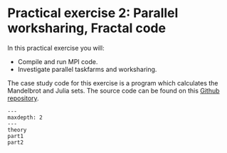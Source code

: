 # Practical exercise 2: Parallel worksharing, Fractal code

In this practical exercise you will:

-  Compile and run MPI code.
-  Investigate parallel taskfarms and worksharing.

The case study code for this exercise is a program which calculates the Mandelbrot and Julia sets. The source code can be found on this [Github repository](https://github.com/JPRichings/EPCC-Exercises).



```{toctree}
---
maxdepth: 2
---
theory
part1
part2
```